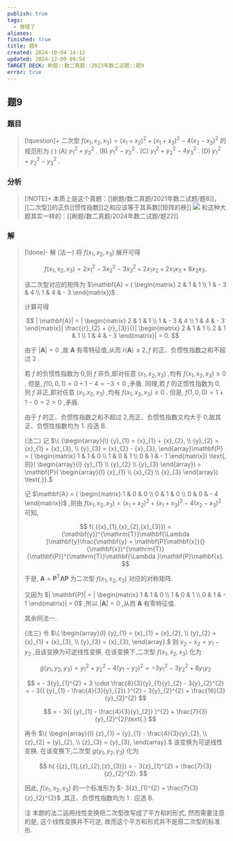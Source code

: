 ```yaml
---
publish: true
tags:
  - 做错了
aliases: 
finished: true
title: 题9
created: 2024-10-04 14:12
updated: 2024-12-09 09:54
TARGET DECK: 刷题::数二真题::2023年数二试题::题9
error: true
---
```

## 题9
### 题目
> [!question]+
> 二次型 $f( {{x}_{1},{x}_{2},{x}_{3}}) = {( {x}_{1} + {x}_{2}) }^{2} + {( {x}_{1} + {x}_{3}) }^{2} - 4{( {x}_{2} - {x}_{3}) }^{2}$ 的规范形为 ( )
> (A) ${y}_{1}^{2} + {y}_{2}^{2}$ . 
> (B) ${y}_{1}^{2} - {y}_{2}^{2}$ . 
> (C) ${y}_{1}^{2} + {y}_{2}^{2} - 4{y}_{3}^{2}$ . 
> (D) ${y}_{1}^{2} + {y}_{2}^{2} - {y}_{3}^{2}$ .
### 分析
> [!NOTE]+
> 本质上是这个真题：[[刷题/数二真题/2021年数二试题/题8]]，[[二次型]]的正负[[惯性指数]]之和应该等于其系数[[矩阵的秩]]
> ![](https://img.hwenyi.tech/202412091755011.webp)
> 和这种大题其实一样的：[[刷题/数二真题/2024年数二试题/题22]]
### 解
> [!done]-
> 解 (法一) 将 $f( {{x}_{1},{x}_{2},{x}_{3}})$ 展开可得
> 
> $$
> f( {{x}_{1},{x}_{2},{x}_{3}}) = 2{x}_{1}^{2} - 3{x}_{2}^{2} - 3{x}_{3}^{2} + 2{x}_{1}{x}_{2} + 2{x}_{1}{x}_{3} + 8{x}_{2}{x}_{3}.
> $$
> 
> 该二次型对应的矩阵为 $\mathbf{A} = ( \begin{matrix} 2 & 1 & 1 \\ 1 & - 3 & 4 \\ 1 & 4 & - 3 \end{matrix})$ .
> 
> 计算可得
> 
> $$
> | \mathbf{A}| = | \begin{matrix} 2 & 1 & 1 \\ 1 & - 3 & 4 \\ 1 & 4 & - 3 \end{matrix}| \frac{{r}_{2} + {r}_{3}}{}| \begin{matrix} 2 & 1 & 1 \\ 2 & 1 & 1 \\ 1 & 4 & - 3 \end{matrix}| = 0.
> $$
> 
> 由于 $| \mathbf{A}| = 0$ ,故 $\mathbf{A}$ 有零特征值,从而 $r( \mathbf{A}) \leq 2, f$ 的正、负惯性指数之和不超过 2 .
> 
> 若 $f$ 的负惯性指数为 0,则 $f$ 非负,即对任意 $( {{x}_{1},{x}_{2},{x}_{3}})$ ,均有 $f( {{x}_{1},{x}_{2},{x}_{3}}) \geq 0$ . 但是, $f( {0,0,1}) = 0 + 1 - 4 = - 3 < 0$ ,矛盾. 同理,若 $f$ 的正惯性指数为 0,则 $f$ 非正,即对任意 $( {{x}_{1},{x}_{2},{x}_{3}})$ ,均有 $f( {{x}_{1},{x}_{2},{x}_{3}}) \leq 0$ . 但是, $f( {1,0,0}) = 1 + 1 - 0 = 2 > 0$ ,矛盾.
> 
> 由于 $f$ 的正、负惯性指数之和不超过 2,而正、负惯性指数又均大于 0,故其正、负惯性指数均为 1. 应选 B.
> 
> (法二) 记 $\{ {\begin{array}{l} {y}_{1} = {x}_{1} + {x}_{2}, \\ {y}_{2} = {x}_{1} + {x}_{3}, \\ {y}_{3} = {x}_{2} - {x}_{3}, \end{array}\mathbf{P} = ( \begin{matrix} 1 & 1 & 0 \\ 1 & 0 & 1 \\ 0 & 1 & - 1 \end{matrix}) \text{,则}( \begin{array}{l} {y}_{1} \\ {y}_{2} \\ {y}_{3} \end{array}) = \mathbf{P}( \begin{array}{l} {x}_{1} \\ {x}_{2} \\ {x}_{3} \end{array}) \text{.}}.$
> 
> 记 $\mathbf{A} = ( \begin{matrix} 1 & 0 & 0 \\ 0 & 1 & 0 \\ 0 & 0 & - 4 \end{matrix})$ ,则由 $f( {{x}_{1},{x}_{2},{x}_{3}}) = {( {x}_{1} + {x}_{2}) }^{2} + {( {x}_{1} + {x}_{3}) }^{2} - 4{( {x}_{2} - {x}_{3}) }^{2}$ 可知,
> 
> $$
> f( {{x}_{1},{x}_{2},{x}_{3}}) = {\mathbf{y}}^{\mathrm{T}}\mathbf{\Lambda }\mathbf{y}\frac{\mathbf{y} = \mathbf{P}\mathbf{x}}{}{\mathbf{x}}^{\mathrm{T}}{\mathbf{P}}^{\mathrm{T}}\mathbf{\Lambda }\mathbf{P}\mathbf{x}.
> $$
> 
> 于是, $\mathbf{A} = {\mathbf{P}}^{\mathrm{T}}\mathbf{\Lambda }\mathbf{P}$ 为二次型 $f( {{x}_{1},{x}_{2},{x}_{3}})$ 对应的对称矩阵.
> 
> 又因为 $| \mathbf{P}| = | \begin{matrix} 1 & 1 & 0 \\ 1 & 0 & 1 \\ 0 & 1 & - 1 \end{matrix}| = 0$ ,所以 $| \mathbf{A}| = 0$ ,从而 $\mathbf{A}$ 有零特征值.
> 
> 其余同法一.
> 
> (法三) 令 $\{ \begin{array}{l} {y}_{1} = {x}_{1} + {x}_{2}, \\ {y}_{2} = {x}_{1} + {x}_{3}, \\ {y}_{3} = {x}_{3}, \end{array}.$ 则 ${x}_{2} - {x}_{3} = {y}_{1} - {y}_{2}$ ,且该变换为可逆线性变换. 在该变换下,二次型 $f( {{x}_{1},{x}_{2},{x}_{3}})$ 化为
> 
> $$
> g( {{y}_{1},{y}_{2},{y}_{3}}) = {y}_{1}^{2} + {y}_{2}^{2} - 4{( {y}_{1} - {y}_{2}) }^{2} = - 3{y}_{1}^{2} - 3{y}_{2}^{2} + 8{y}_{1}{y}_{2}
> $$
> 
> $$
> = - 3{y}_{1}^{2} + 3 \cdot \frac{8}{3}{y}_{1}{y}_{2} - 3{y}_{2}^{2} = - 3{( {y}_{1} - \frac{4}{3}{y}_{2}) }^{2} - 3{y}_{2}^{2} + \frac{16}{3}{y}_{2}^{2}
> $$
> 
> $$
> = - 3{( {y}_{1} - \frac{4}{3}{y}_{2}) }^{2} + \frac{7}{3}{y}_{2}^{2}\text{.}
> $$
> 
> 再令 $\{ \begin{array}{l} {z}_{1} = {y}_{1} - \frac{4}{3}{y}_{2}, \\ {z}_{2} = {y}_{2}, \\ {z}_{3} = {y}_{3}, \end{array}.$ 该变换为可逆线性变换. 在该变换下,二次型 $g( {{y}_{1},{y}_{2},{y}_{3}})$ 化为
> 
> $$
> h( {{z}_{1},{z}_{2},{z}_{3}}) = - 3{z}_{1}^{2} + \frac{7}{3}{z}_{2}^{2}.
> $$
> 
> 因此, $f( {{x}_{1},{x}_{2},{x}_{3}})$ 的一个标准形为 $- 3{z}_{1}^{2} + \frac{7}{3}{z}_{2}^{2}$ ,其正、负惯性指数均为 1 . 应选 B.
> 
> 注 本题的法二运用线性变换把二次型改写成了平方和的形式, 然而需要注意的是, 这个线性变换并不可逆, 故而这个平方和形式并不是原二次型的标准形.
